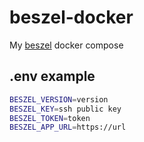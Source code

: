 # beszel-docker

My [beszel](https://www.beszel.dev/) docker compose

## .env example

```bash
BESZEL_VERSION=version
BESZEL_KEY=ssh public key
BESZEL_TOKEN=token
BESZEL_APP_URL=https://url
```
